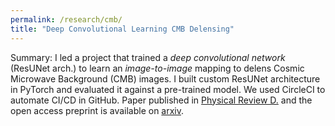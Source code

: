 ```yaml
---
permalink: /research/cmb/
title: "Deep Convolutional Learning CMB Delensing"
---
```


Summary: I led a project that trained a *deep convolutional network* (ResUNet arch.) to learn an *image-to-image* mapping to delens Cosmic Microwave Background (CMB) images. I built custom ResUNet architecture in PyTorch and evaluated it against a pre-trained model. We used CircleCI to automate CI/CD in GitHub. Paper published in [Physical Review D.](https://doi.org/10.1103/PhysRevD.109.043518) and the open access preprint is available on [arxiv](https://arxiv.org/abs/2210.07391).


